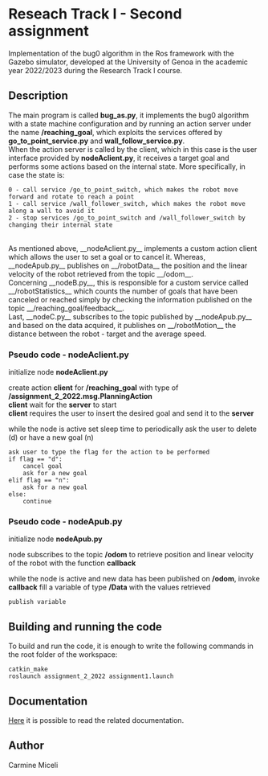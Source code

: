 # Reseach Track I - Second assignment
Implementation of the bug0 algorithm in the Ros framework with the Gazebo simulator, developed at the University of Genoa in the academic year 2022/2023 during the Research Track I course.

## Description
The main program is called __bug_as.py__, it implements the bug0 algorithm with a state machine configuration and by running an action server under the name __/reaching_goal__, which exploits the services offered by __go_to_point_service.py__ and __wall_follow_service.py__. <br />
When the action server is called by the client, which in this case is the user interface provided by __nodeAclient.py__, it receives a target goal and performs some actions based on the internal state.
More specifically, in case the state is:
```
0 - call service /go_to_point_switch, which makes the robot move forward and rotate to reach a point 
1 - call service /wall_follower_switch, which makes the robot move along a wall to avoid it
2 - stop services /go_to_point_switch and /wall_follower_switch by changing their internal state
```
<br />
As mentioned above, __nodeAclient.py__ implements a custom action client which allows the user to set a goal or to cancel it. Whereas, __nodeApub.py__ publishes on __/robotData__ the position and the linear velocity of the robot retrieved from the topic __/odom__. <br />
Concerning __nodeB.py__, this is responsible for a custom service called __/robotStatistics__ which counts the number of goals that have been canceled or reached simply by checking the information published on the topic __/reaching_goal/feedback__. <br />
Last, __nodeC.py__ subscribes to the topic published by __nodeApub.py__ and based on the data acquired, it publishes on __/robotMotion__ the distance between the robot - target and the average speed.

### Pseudo code - nodeAclient.py ###

initialize node __nodeAclient.py__

create action __client__ for __/reaching_goal__ with type of __/assignment_2_2022.msg.PlanningAction__ <br />
__client__ wait for the __server__ to start <br />
__client__ requires the user to insert the desired goal and send it to the __server__ <br />

while the node is active
	set sleep time to periodically ask the user to delete (d) or have a new goal (n)
	
	ask user to type the flag for the action to be performed
	if flag == "d":
		cancel goal
		ask for a new goal
	elif flag == "n":
		ask for a new goal
	else:
		continue

### Pseudo code - nodeApub.py ###

initialize node __nodeApub.py__

node subscribes to the topic __/odom__ to retrieve position and linear velocity of the robot 
with the function __callback__

while the node is active and new data has been published on __/odom__, invoke __callback__
	fill a variable of type __/Data__ with the values retrieved
	
	publish variable

## Building and running the code
To build and run the code, it is enough to write the following commands in the root folder of the workspace:
```shell
catkin_make
roslaunch assignment_2_2022 assignment1.launch
```

## Documentation
[Here](https://carmine00.github.io/ResearchTrack-Assignment-2/) it is possible to read the related documentation.

## Author
Carmine Miceli 


